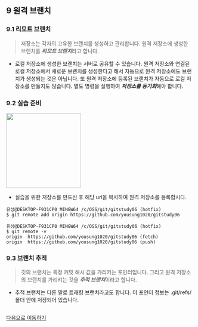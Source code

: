 ## 9 원격 브랜치

### 9.1 리모트 브랜치

> 저장소는 각자의 고유한 브랜치를 생성하고 관리합니다. 원격 저장소에 생성한 브랜치를 ***리모트 브랜치***라고 합니다.

* 로컬 저장소에 생성한 브랜치는 서버로 공유할 수 있습니다. 원격 저장소와 연결된 로컬 저장소에서 새로운 브랜치를 생성한다고 해서 자동으로 원격 저장소에도 브랜치가 생성되는 것은 아닙니다. 또 원격 저장소에 등록된 브랜치가 자동으로 로컬 저장소를 만들지도 않습니다. 별도 명령을 실행하여 ***저장소를 동기화***해야 합니다.

### 9.2 실습 준비

<img src=https://user-images.githubusercontent.com/65354879/194826308-29e63e30-aac1-4173-a5e7-159b82f196be.png weight='200' height='200'>

* 실습을 위한 저장소를 만드신 후 해당 url을 복사하여 원격 저장소를 등록합시다.

```git
유성@DESKTOP-F931CP0 MINGW64 /c/OSS/git/gitstudy06 (hotfix)
$ git remote add origin https://github.com/yousung1020/gitstudy06

유성@DESKTOP-F931CP0 MINGW64 /c/OSS/git/gitstudy06 (hotfix)
$ git remote -v
origin  https://github.com/yousung1020/gitstudy06 (fetch)
origin  https://github.com/yousung1020/gitstudy06 (push)
```

### 9.3 브랜치 추적

> 깃의 브랜치는 특정 커밋 해시 값을 가리키는 포인터입니다. 그리고 원격 저장소의 브랜치를 가리키는 것을 ***추적 브랜치***이라고 합니다.

* 추적 브랜치는 다른 말로 트래킹 브랜치라고도 합니다. 이 포인터 정보는 .git/refs/ 폴더 안에 저장되어 있습니다.

```git

```

[다음으로 이동하기](https://github.com/MSYJ1234/Team_Project/blob/main/Branch6/10%2C11.md)
